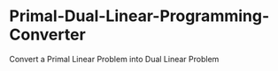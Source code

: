 # Primal-Dual-Linear-Programming-Converter
Convert a Primal Linear Problem into Dual Linear Problem 
